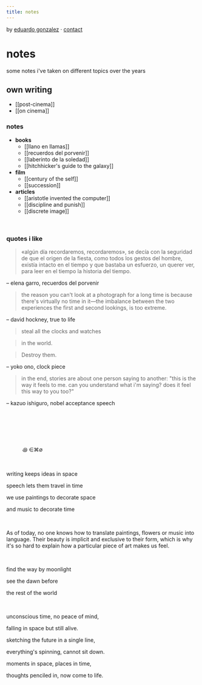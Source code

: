 ```yaml
---
title: notes
---
```


by [eduardo gonzalez](https://edugon.studio/things) · [contact](mailto:e@edugon.studio)



# notes

some notes i've taken on different topics over the years


## own writing
- [[post-cinema]]
- [[on cinema]]

### notes
- **books**
    - [[llano en llamas]]
    - [[recuerdos del porvenir]]
    - [[laberinto de la soledad]]
    - [[hitchhicker's guide to the galaxy]]
- **film**
    - [[century of the self]]
    - [[succession]]
- **articles**
    - [[aristotle invented the computer]]
    - [[discipline and punish]]
    - [[discrete image]]

 
⠀ ⠀ 
⠀ ⠀ 
### quotes i like

> «algún día recordaremos, recordaremos», se decía con la seguridad de que el origen de la fiesta, como todos los gestos del hombre, existía intacto en el tiempo y que bastaba un esfuerzo, un querer ver, para leer en el tiempo la historia del tiempo.

– elena garro, recuerdos del porvenir


> the reason you can't look at a photograph for a long time is because there's virtually no time in it—the imbalance between the two experiences the first and second lookings, is too extreme.

– david hockney, true to life


> steal all the clocks and watches

> in the world.

> Destroy them.

– yoko ono, clock piece


> in the end, stories are about one person saying to another: "this is the way it feels to me. can you understand what i'm saying? does it feel this way to you too?"

– kazuo ishiguro, nobel acceptance speech

 
⠀ ⠀ 
⠀ ⠀ 
---

⠀ ⠀ 
 
⠀ ⠀ ⠀ ꩜ ∈⌘∅
 
⠀ ⠀ 
⠀ ⠀ 
 
writing keeps ideas in space

speech lets them travel in time

we use paintings to decorate space

and music to decorate time
 
⠀ ⠀ 
⠀ ⠀ 
 
As of today, no one knows how to translate paintings, flowers or music into language. Their beauty is implicit and exclusive to their form, which is why it's so hard to explain how a particular piece of art makes us feel.
 
⠀ ⠀ 
⠀ ⠀ 
 
find the way by moonlight

see the dawn before

the rest of the world
 
⠀ ⠀ 
⠀ ⠀ 
 
unconscious time, no peace of mind,

falling in space but still alive.

sketching the future in a single line,

everything's spinning, cannot sit down.

moments in space, places in time,

thoughts penciled in, now come to life.
 
⠀ ⠀ 
⠀ ⠀ 


 
